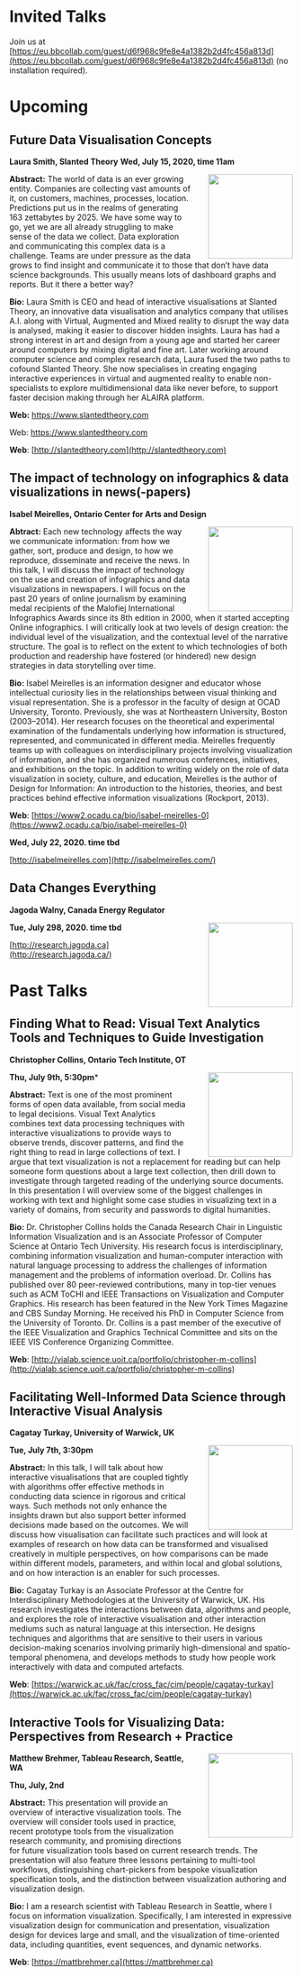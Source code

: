 # Invited Talks

Join us at [https://eu.bbcollab.com/guest/d6f968c9fe8e4a1382b2d4fc456a813d](https://eu.bbcollab.com/guest/d6f968c9fe8e4a1382b2d4fc456a813d) (no installation required).

# Upcoming 

## Future Data Visualisation Concepts
**Laura Smith, Slanted Theory**
**Wed, July 15, 2020, time 11am**

<img src="https://datavis-online.github.io/images/laura-smith.png" width="150" style="float:right; margin-left:30px;">

**Abstract:** The world of data is an ever growing entity. Companies are collecting vast amounts of it, on customers, machines, processes, location. Predictions put us in the realms of generating 163 zettabytes by 2025. We have some way to go, yet we are all already struggling to make sense of the data we collect. Data exploration and communicating this complex data is a challenge. Teams are under pressure as the data grows to find insight and communicate it to those that don’t have data science backgrounds. This usually means lots of dashboard graphs and reports. But it there a better way?

**Bio:** Laura Smith is CEO and head of interactive visualisations at Slanted Theory, an innovative data visualisation and analytics company that utilises A.I. along with Virtual, Augmented and Mixed reality to disrupt the way data is analysed, making it easier to discover hidden insights. Laura has had a strong interest in art and design from a young age and started her career around computers by mixing digital and fine art. Later working around computer science and complex research data, Laura fused the two paths to cofound Slanted Theory. She now specialises in creating engaging interactive experiences in virtual and augmented reality to enable non-specialists to explore multidimensional data like never before, to support faster decision making through her ALAIRA platform.

**Web:** https://www.slantedtheory.com

Web: https://www.slantedtheory.com

**Web**: [http://slantedtheory.com](http://slantedtheory.com)

## The impact of technology on infographics & data visualizations in news(-papers)
**Isabel Meirelles, Ontario Center for Arts and Design**

<img src="https://datavis-online.github.io/images/meirelles.png" width="150" style="float:right; margin-left:30px;">

**Abtract:** Each new technology affects the way we communicate information: from how we gather, sort, produce and design, to how we reproduce, disseminate and receive the news. In this talk, I will discuss the impact of technology on the use and creation of infographics and data visualizations in newspapers. I will focus on the past 20 years of online journalism by examining medal recipients of the Malofiej International Infographics Awards since its 8th edition in 2000, when it started accepting Online infographics. I will critically look at two levels of design creation: the individual level of the visualization, and the contextual level of the narrative structure. The goal is to reflect on the extent to which technologies of both production and readership have fostered (or hindered) new design strategies in data storytelling over time. 

**Bio:** Isabel Meirelles is an information designer and educator whose intellectual curiosity lies in the relationships between visual thinking and visual representation. She is a professor in the faculty of design at OCAD University, Toronto. Previously, she was at Northeastern University, Boston (2003–2014). Her research focuses on the theoretical and experimental examination of the fundamentals underlying how information is structured, represented, and communicated in different media. Meirelles frequently teams up with colleagues on interdisciplinary projects involving visualization of information, and she has organized numerous conferences, initiatives, and exhibitions on the topic. In addition to writing widely on the role of data visualization in society, culture, and education, Meirelles is the author of Design for Information: An introduction to the histories, theories, and best practices behind effective information visualizations (Rockport, 2013). 

**Web**: [https://www2.ocadu.ca/bio/isabel-meirelles-0](https://www2.ocadu.ca/bio/isabel-meirelles-0)

**Wed, July 22, 2020. time tbd**

[http://isabelmeirelles.com](http://isabelmeirelles.com/)


## Data Changes Everything

**Jagoda Walny, Canada Energy Regulator**

<img src="https://pbs.twimg.com/profile_images/685298896503836672/BsTqggly.jpg" width="150" style="float:right; margin-left:30px;">

**Tue, July 298, 2020. time tbd**

[http://research.jagoda.ca](http://research.jagoda.ca/)






# Past Talks

## Finding What to Read: Visual Text Analytics Tools and Techniques to Guide Investigation
**Christopher Collins, Ontario Tech Institute, OT**

<img src="http://vialab.science.uoit.ca/wp-content/uploads/2016/11/Untitled.png" width="150" style="float:right; margin-left:30px;">

**Thu, July 9th, 5:30pm***

**Abstract:** Text is one of the most prominent forms of open data available, from social media to legal decisions. Visual Text Analytics combines text data processing techniques with interactive visualizations to provide ways to observe trends, discover patterns, and find the right thing to read in large collections of text. I argue that text visualization is not a replacement for reading but can help someone form questions about a large text collection, then drill down to investigate through targeted reading of the underlying source documents. In this presentation I will overview some of the biggest challenges in working with text and highlight some case studies in visualizing text in a variety of domains, from security and passwords to digital humanities. 

**Bio:** Dr. Christopher Collins holds the Canada Research Chair in Linguistic Information Visualization and is an Associate Professor of Computer Science at Ontario Tech University.  His research focus is interdisciplinary, combining information visualization and human-computer interaction with natural language processing to address the challenges of information management and the problems of information overload.  Dr. Collins has published over 80 peer-reviewed contributions, many in top-tier venues such as ACM ToCHI and IEEE Transactions on Visualization and Computer Graphics. His research has been featured in the New York Times Magazine and CBS Sunday Morning. He received his PhD in Computer Science from the University of Toronto.  Dr. Collins is a past member of the executive of the IEEE Visualization and Graphics Technical Committee and sits on the IEEE VIS Conference Organizing Committee.

**Web**: [http://vialab.science.uoit.ca/portfolio/christopher-m-collins](http://vialab.science.uoit.ca/portfolio/christopher-m-collins) 

## Facilitating Well-Informed Data Science through Interactive Visual Analysis

**Cagatay Turkay, University of Warwick, UK** 

<img src="https://warwick.ac.uk/fac/cross_fac/cim/people/cagatay-turkay/cagatay.jpg" width="150" style="float:right; margin-left:30px;">

**Tue, July 7th, 3:30pm**

**Abstract:** In this talk, I will talk about how interactive visualisations that are coupled tightly with algorithms offer effective methods in conducting data science in rigorous and critical ways. Such methods not only enhance the insights drawn but also support better informed decisions made based on the outcomes. We will discuss how visualisation can facilitate such practices and will look at examples of research on how data can be transformed and visualised creatively in multiple perspectives, on how comparisons can be made within different models, parameters, and within local and global solutions, and on how interaction is an enabler for such processes.

**Bio:** Cagatay Turkay is an Associate Professor at the Centre for Interdisciplinary Methodologies at the University of Warwick, UK. His research investigates the interactions between data, algorithms
 and people, and explores the role of interactive visualisation and other interaction mediums such as natural language at this intersection. He designs techniques and algorithms that are sensitive to their users in various decision-making scenarios involving primarily high-dimensional and spatio-temporal phenomena, and develops methods to study how people work interactively with data and computed artefacts.

**Web**: [https://warwick.ac.uk/fac/cross_fac/cim/people/cagatay-turkay](https://warwick.ac.uk/fac/cross_fac/cim/people/cagatay-turkay)


## Interactive Tools for Visualizing Data: Perspectives from Research + Practice

<img src="https://research.tableau.com/sites/default/files/matt-square.jpg" width="150" style="float:right; margin-left:30px;">

**Matthew Brehmer, Tableau Research, Seattle, WA**

**Thu, July, 2nd**

**Abstract:** This presentation will provide an overview of interactive visualization tools. The overview will consider tools used in practice, recent prototype tools from the visualization research community, and promising directions for future visualization tools based on current research trends. The presentation will also feature three lessons pertaining to multi-tool workflows, distinguishing chart-pickers from bespoke visualization specification tools, and the distinction between visualization authoring and visualization design.

**Bio:** I am a research scientist with Tableau Research in Seattle, where I focus on information visualization. Specifically, I am interested in expressive visualization design for communication and presentation, visualization design for devices large and small, and the visualization of time-oriented data, including quantities, event sequences, and dynamic networks.

**Web**: [https://mattbrehmer.ca](https://mattbrehmer.ca)


